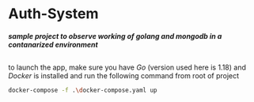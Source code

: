 # Auth-System
##### sample project to observe working of golang and mongodb in a contanarized environment
##


to launch the app,
make sure you have _Go_ (version used here is 1.18) and _Docker_ is installed and run the following command from root of project

```sh
docker-compose -f .\docker-compose.yaml up
```
